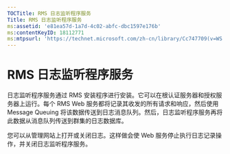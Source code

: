 ```yaml
---
TOCTitle: RMS 日志监听程序服务
Title: RMS 日志监听程序服务
ms:assetid: 'e81ea57d-1a7d-4c02-abfc-dbc1597e176b'
ms:contentKeyID: 18112771
ms:mtpsurl: 'https://technet.microsoft.com/zh-cn/library/Cc747709(v=WS.10)'
---
```


RMS 日志监听程序服务
====================

日志监听程序服务通过 RMS 安装程序进行安装。它可以在根认证服务器和授权服务器上运行。每个 RMS Web 服务都将记录其收发的所有请求和响应，然后使用 Message Queuing 将该数据传送到日志消息队列。然后，日志监听程序服务再将此数据从消息队列传送到群集的日志数据库。

您可以从管理网站上打开或关闭日志。这样做会使 Web 服务停止执行日志记录操作，并关闭日志监听程序服务。
